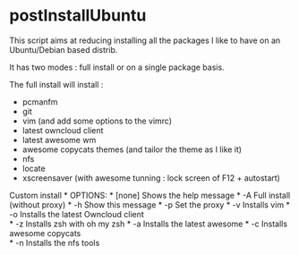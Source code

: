 # postInstallUbuntu

This script aims at reducing installing all the packages I like to have on an Ubuntu/Debian based distrib.

It has two modes : full install or on a single package basis.

The full install will install :
* pcmanfm
* git
* vim (and add some options to the vimrc)
* latest owncloud client
* latest awesome wm
* awesome copycats themes (and tailor the theme as I like it)
* nfs
* locate 
* xscreensaver (with awesome tunning : lock screen of F12 + autostart)

Custom install
    * OPTIONS:
    * [none]  Shows the help message
    * -A      Full install (without proxy) 
    * -h      Show this message
    * -p      Set the proxy
    * -v      Installs vim
    * -o      Installs the latest Owncloud client   
    * -z      Installs zsh with oh my zsh
    * -a      Installs the latest awesome
    * -c      Installs awesome copycats    
    * -n      Installs the nfs tools
